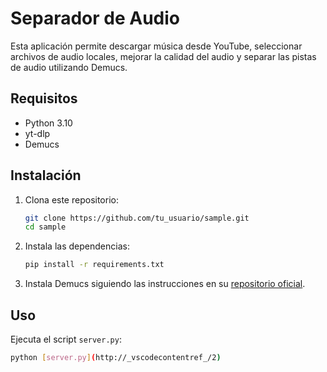 # Separador de Audio

Esta aplicación permite descargar música desde YouTube, seleccionar archivos de audio locales, mejorar la calidad del audio y separar las pistas de audio utilizando Demucs.

## Requisitos

- Python 3.10
- yt-dlp
- Demucs

## Instalación

1. Clona este repositorio:

    ```sh
    git clone https://github.com/tu_usuario/sample.git
    cd sample
    ```

2. Instala las dependencias:

    ```sh
    pip install -r requirements.txt
    ```

3. Instala Demucs siguiendo las instrucciones en su [repositorio oficial](https://github.com/facebookresearch/demucs).

## Uso

Ejecuta el script `server.py`:

```sh
python [server.py](http://_vscodecontentref_/2)